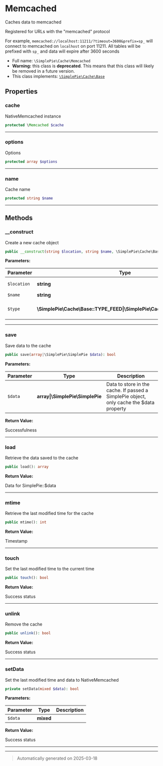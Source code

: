 
# Memcached

Caches data to memcached

Registered for URLs with the "memcached" protocol

For example, `memcached://localhost:11211/?timeout=3600&prefix=sp_` will
connect to memcached on `localhost` on port 11211. All tables will be
prefixed with `sp_` and data will expire after 3600 seconds

* Full name: `\SimplePie\Cache\Memcached`
* **Warning:** this class is **deprecated**. This means that this class will likely be removed in a future version.
* This class implements:
[`\SimplePie\Cache\Base`](./Base.md)



## Properties


### cache

NativeMemcached instance

```php
protected \Memcached $cache
```






***

### options

Options

```php
protected array $options
```






***

### name

Cache name

```php
protected string $name
```






***

## Methods


### __construct

Create a new cache object

```php
public __construct(string $location, string $name, \SimplePie\Cache\Base::TYPE_FEED|\SimplePie\Cache\Base::TYPE_IMAGE $type): mixed
```








**Parameters:**

| Parameter | Type | Description |
|-----------|------|-------------|
| `$location` | **string** | Location string (from SimplePie::$cache_location) |
| `$name` | **string** | Unique ID for the cache |
| `$type` | **\SimplePie\Cache\Base::TYPE_FEED&#124;\SimplePie\Cache\Base::TYPE_IMAGE** | Either TYPE_FEED for SimplePie data, or TYPE_IMAGE for image data |





***

### save

Save data to the cache

```php
public save(array|\SimplePie\SimplePie $data): bool
```








**Parameters:**

| Parameter | Type | Description |
|-----------|------|-------------|
| `$data` | **array&#124;\SimplePie\SimplePie** | Data to store in the cache. If passed a SimplePie object, only cache the $data property |


**Return Value:**

Successfulness




***

### load

Retrieve the data saved to the cache

```php
public load(): array
```









**Return Value:**

Data for SimplePie::$data




***

### mtime

Retrieve the last modified time for the cache

```php
public mtime(): int
```









**Return Value:**

Timestamp




***

### touch

Set the last modified time to the current time

```php
public touch(): bool
```









**Return Value:**

Success status




***

### unlink

Remove the cache

```php
public unlink(): bool
```









**Return Value:**

Success status




***

### setData

Set the last modified time and data to NativeMemcached

```php
private setData(mixed $data): bool
```








**Parameters:**

| Parameter | Type | Description |
|-----------|------|-------------|
| `$data` | **mixed** |  |


**Return Value:**

Success status




***


***
> Automatically generated on 2025-03-18
